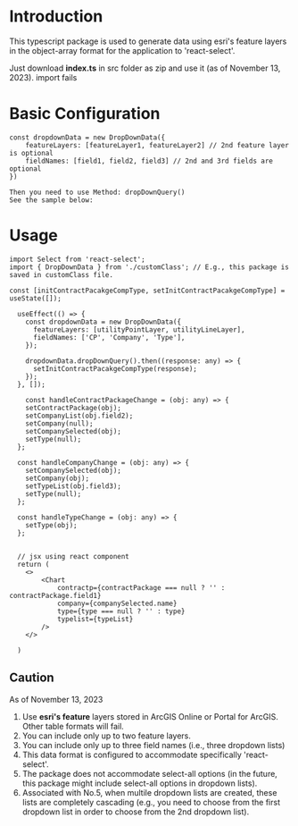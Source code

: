# Introduction

This typescript package is used to generate data using esri's feature layers in the object-array format for the application to 'react-select'.

Just download **index.ts** in src folder as zip and use it (as of November 13, 2023). import fails

# Basic Configuration

```
const dropdownData = new DropDownData({
    featureLayers: [featureLayer1, featureLayer2] // 2nd feature layer is optional
    fieldNames: [field1, field2, field3] // 2nd and 3rd fields are optional
})

Then you need to use Method: dropDownQuery()
See the sample below:

```

# Usage

```
import Select from 'react-select';
import { DropDownData } from './customClass'; // E.g., this package is saved in customClass file.

const [initContractPacakgeCompType, setInitContractPacakgeCompType] = useState([]);

  useEffect(() => {
    const dropdownData = new DropDownData({
      featureLayers: [utilityPointLayer, utilityLineLayer],
      fieldNames: ['CP', 'Company', 'Type'],
    });

    dropdownData.dropDownQuery().then((response: any) => {
      setInitContractPacakgeCompType(response);
    });
  }, []);

    const handleContractPackageChange = (obj: any) => {
    setContractPackage(obj);
    setCompanyList(obj.field2);
    setCompany(null);
    setCompanySelected(obj);
    setType(null);
  };

  const handleCompanyChange = (obj: any) => {
    setCompanySelected(obj);
    setCompany(obj);
    setTypeList(obj.field3);
    setType(null);
  };

  const handleTypeChange = (obj: any) => {
    setType(obj);
  };


  // jsx using react component
  return (
    <>
        <Chart
            contractp={contractPackage === null ? '' : contractPackage.field1}
            company={companySelected.name}
            type={type === null ? '' : type}
            typelist={typeList}
        />
    </>

  )

```

## Caution

As of November 13, 2023

1. Use **esri's feature** layers stored in ArcGIS Online or Portal for ArcGIS. Other table formats will fail.
2. You can include only up to two feature layers.
3. You can include only up to three field names (i.e., three dropdown lists)
4. This data format is configured to accommodate specifically 'react-select'.
5. The package does not accommodate select-all options (in the future, this package might include select-all options in dropdown lists).
6. Associated with No.5, when multile dropdown lists are created, these lists are completely cascading (e.g., you need to choose from the first dropdown list in order to choose from the 2nd dropdown list).
